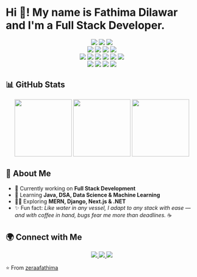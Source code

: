 # Hi 👋! My name is Fathima Dilawar and I'm a Full Stack Developer.  





<p align="center">
  <!-- Full Stack -->
  <img src="https://img.shields.io/badge/Django-092E20?style=for-the-badge&logo=django&logoColor=white" />
  <img src="https://img.shields.io/badge/.NET-512BD4?style=for-the-badge&logo=dotnet&logoColor=white" />
  <img src="https://img.shields.io/badge/Next.js-000000?style=for-the-badge&logo=next.js&logoColor=white" />
  <br>
  <!-- MERN -->
  <img src="https://img.shields.io/badge/MongoDB-47A248?style=for-the-badge&logo=mongodb&logoColor=white" />
  <img src="https://img.shields.io/badge/Express-000000?style=for-the-badge&logo=express&logoColor=white" />
  <img src="https://img.shields.io/badge/React-61DAFB?style=for-the-badge&logo=react&logoColor=black" />
  <img src="https://img.shields.io/badge/Node.js-339933?style=for-the-badge&logo=node.js&logoColor=white" />
  <br>
  <!-- ML / DS -->
  <img src="https://img.shields.io/badge/Python-3776AB?style=for-the-badge&logo=python&logoColor=white" />
  <img src="https://img.shields.io/badge/Pandas-150458?style=for-the-badge&logo=pandas&logoColor=white" />
  <img src="https://img.shields.io/badge/Numpy-013243?style=for-the-badge&logo=numpy&logoColor=white" />
  <img src="https://img.shields.io/badge/Scikit--Learn-F7931E?style=for-the-badge&logo=scikit-learn&logoColor=white" />
  <img src="https://img.shields.io/badge/TensorFlow-FF6F00?style=for-the-badge&logo=tensorflow&logoColor=white" />
  <img src="https://img.shields.io/badge/Keras-D00000?style=for-the-badge&logo=keras&logoColor=white" />
  <br>
  <!-- DB / Tools -->
  <img src="https://img.shields.io/badge/MySQL-4479A1?style=for-the-badge&logo=mysql&logoColor=white" />
  <img src="https://img.shields.io/badge/Git-F05032?style=for-the-badge&logo=git&logoColor=white" />
  <img src="https://img.shields.io/badge/GitHub-181717?style=for-the-badge&logo=github&logoColor=white" />
  <img src="https://img.shields.io/badge/VS%20Code-0078d7?style=for-the-badge&logo=visual-studio-code&logoColor=white" />
</p>  



## 📊 GitHub Stats  

<p align="center">
  <img src="https://github-readme-stats.vercel.app/api?username=zeraafathima&show_icons=true&theme=radical" height="150" />
  <img src="https://github-readme-stats.vercel.app/api/top-langs/?username=zeraafathima&layout=compact&theme=radical" height="150" />
  <img src="https://streak-stats.demolab.com?user=zeraafathima&theme=radical&hide_border=false" height="150" />
</p>  



## 🚀 About Me  
- 🔭 Currently working on **Full Stack Development**  
- 🌱 Learning **Java, DSA, Data Science & Machine Learning**  
- 🧑‍💻 Exploring **MERN, Django, Next.js & .NET**  
- ✨ Fun fact: *Like water in any vessel, I adapt to any stack with ease — and with coffee in hand, bugs fear me more than deadlines.* ☕  


## 🌍 Connect with Me  

<p align="center">
  <a href="https://linkedin.com/in/fathimadilawar">
    <img src="https://img.shields.io/badge/LinkedIn-0077B5?style=for-the-badge&logo=linkedin&logoColor=white" />
  </a>
  <a href="https://twitter.com/zeraafathima">
    <img src="https://img.shields.io/badge/Twitter-1DA1F2?style=for-the-badge&logo=twitter&logoColor=white" />
  </a>
  <a href="mailto:fathimadilawar09@gmail.com">
    <img src="https://img.shields.io/badge/Gmail-D14836?style=for-the-badge&logo=gmail&logoColor=white" />
  </a>
</p>  



⭐️ From [zeraafathima](https://github.com/zeraafathima)

